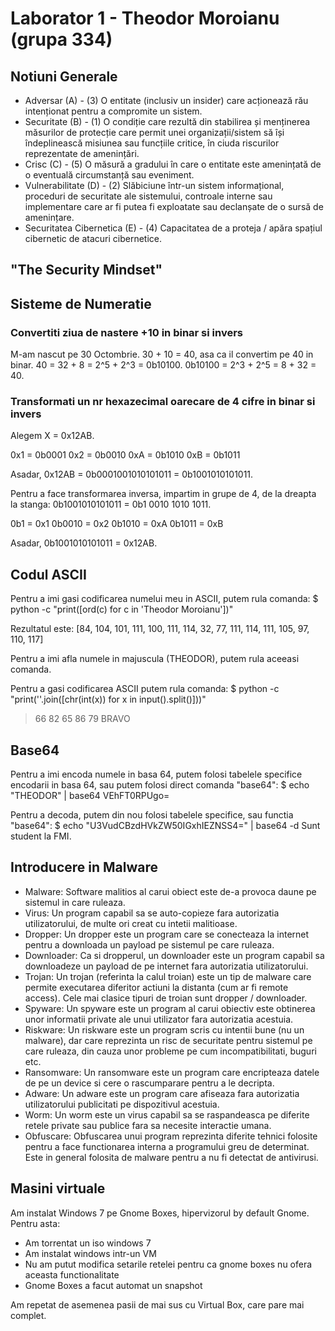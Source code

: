 # Laborator 1 - Theodor Moroianu (grupa 334)

## Notiuni Generale

 * Adversar (A) - (3) O entitate (inclusiv un insider) care acționează rău intenționat pentru a compromite un sistem.
 * Securitate (B) - (1) O condiție care rezultă din stabilirea și menținerea măsurilor de protecție care permit unei organizații/sistem să își îndeplinească misiunea sau funcțiile critice, în ciuda riscurilor reprezentate de amenințări.
 * Crisc (C) - (5) O măsură a gradului în care o entitate este amenințată de o eventuală circumstanță sau eveniment.
 * Vulnerabilitate (D) - (2) Slăbiciune într-un sistem informațional, proceduri de securitate ale sistemului, controale interne sau implementare care ar fi putea fi exploatate sau declanșate de o sursă de amenințare.
 * Securitatea Cibernetica (E) - (4) Capacitatea de a proteja / apăra spațiul cibernetic de atacuri cibernetice.

## "The Security Mindset"

## Sisteme de Numeratie

### Convertiti ziua de nastere +10 in binar si invers

M-am nascut pe 30 Octombrie.
30 + 10 = 40, asa ca il convertim pe 40 in binar.
40 = 32 + 8 = 2^5 + 2^3 = 0b10100.
0b10100 = 2^3 + 2^5 = 8 + 32 = 40.

### Transformati un nr hexazecimal oarecare de 4 cifre in binar si invers

Alegem X = 0x12AB.

0x1 = 0b0001
0x2 = 0b0010
0xA = 0b1010
0xB = 0b1011

Asadar, 0x12AB = 0b0001001010101011 = 0b1001010101011.

Pentru a face transformarea inversa, impartim in grupe de 4, de la dreapta la stanga:
0b1001010101011 = 0b1 0010 1010 1011.

0b1 = 0x1
0b0010 = 0x2
0b1010 = 0xA
0b1011 = 0xB

Asadar, 0b1001010101011 = 0x12AB.

## Codul ASCII

Pentru a imi gasi codificarea numelui meu in ASCII, putem rula comanda:
$ python -c "print([ord(c) for c in 'Theodor Moroianu'])"

Rezultatul este:
[84, 104, 101, 111, 100, 111, 114, 32, 77, 111, 114, 111, 105, 97, 110, 117]

Pentru a imi afla numele in majuscula (THEODOR), putem rula aceeasi comanda.

Pentru a gasi codificarea ASCII putem rula comanda:
$ python -c "print(''.join([chr(int(x)) for x in input().split()]))"
> 66 82 65 86 79
BRAVO

## Base64

Pentru a imi encoda numele in basa 64, putem folosi tabelele specifice encodarii in basa 64, sau putem folosi direct comanda "base64":
$ echo "THEODOR" | base64
VEhFT0RPUgo=

Pentru a decoda, putem din nou folosi tabelele specifice, sau functia "base64":
$ echo "U3VudCBzdHVkZW50IGxhIEZNSS4=" | base64 -d
Sunt student la FMI.

## Introducere in Malware

 * Malware: Software malitios al carui obiect este de-a provoca daune pe sistemul in care ruleaza.
 * Virus: Un program capabil sa se auto-copieze fara autorizatia utilizatorului, de multe ori creat cu intetii malitioase.
 * Dropper: Un dropper este un program care se conecteaza la internet pentru a downloada un payload pe sistemul pe care ruleaza.
 * Downloader: Ca si dropperul, un downloader este un program capabil sa downloadeze un payload de pe internet fara autorizatia utilizatorului.
 * Trojan: Un trojan (referinta la calul troian) este un tip de malware care permite executarea diferitor actiuni la distanta (cum ar fi remote access). Cele mai clasice tipuri de troian sunt dropper / downloader. 
 * Spyware: Un spyware este un program al carui obiectiv este obtinerea unor informatii private ale unui utilizator fara autorizatia acestuia.
 * Riskware: Un riskware este un program scris cu intentii bune (nu un malware), dar care reprezinta un risc de securitate pentru sistemul pe care ruleaza, din cauza unor probleme pe cum incompatibilitati, buguri etc.
 * Ransomware: Un ransomware este un program care encripteaza datele de pe un device si cere o rascumparare pentru a le decripta.
 * Adware: Un adware este un program care afiseaza fara autorizatia utilizatorului publicitati pe dispozitivul acestuia.
 * Worm: Un worm este un virus capabil sa se raspandeasca pe diferite retele private sau publice fara sa necesite interactie umana.
 * Obfuscare: Obfuscarea unui program reprezinta diferite tehnici folosite pentru a face functionarea interna a programului greu de determinat. Este in general folosita de malware pentru a nu fi detectat de antivirusi.

## Masini virtuale

Am instalat Windows 7 pe Gnome Boxes, hipervizorul by default Gnome.
Pentru asta:
 * Am torrentat un iso windows 7
 * Am instalat windows intr-un VM
 * Nu am putut modifica setarile retelei pentru ca gnome boxes nu ofera aceasta functionalitate
 * Gnome Boxes a facut automat un snapshot

Am repetat de asemenea pasii de mai sus cu Virtual Box, care pare mai complet.





